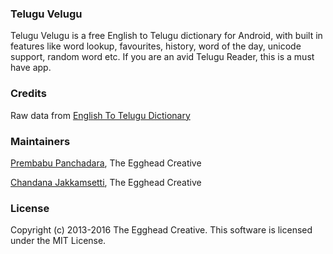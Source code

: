 ### Telugu Velugu

Telugu Velugu is a free English to Telugu dictionary for Android, with built in features like word lookup, favourites, history, word of the day, unicode support, random word etc. If you are an avid Telugu Reader, this is a must have app.

### Credits
Raw data from [English To Telugu Dictionary](http://sourceforge.net/projects/tel-dictionary/)

### Maintainers

[Prembabu Panchadara](http://github.com/preym), The Egghead Creative

[Chandana Jakkamsetti](http://github.com/greesh), The Egghead Creative

### License

Copyright (c) 2013-2016 The Egghead Creative. This software is licensed under the MIT License.
